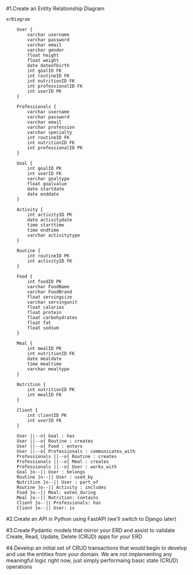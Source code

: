 #1.Create an Entity Relationship Diagram
```mermaid
erDiagram
   
    User {
        varchar username
        varchar password
        varchar email
        varchar gender
        float height
        float weight
        date dateofbirth
        int goalID FK
        int routineID FK
        int nutritionID FK
        int professionalID FK
        int userID PK
    }

    Professionals {
        varchar username
        varchar password
        varchar email
        varchar profession
        varchar specialty
        int routineID FK
        int nutritionID FK
        int professionalID PK
    }

    Goal {
        int goalID PK
        int userID FK
        varchar goaltype
        float goalvalue
        date startdate
        date enddate
    }

    Activity {
        int activityID PK
        date activitydate
        time starttime
        time endtime
        varchar activitytype
    }

    Routine {
        int routineID PK
        int activityID FK
    }

    Food {
        int foodID PK
        varchar FoodName
        varchar FoodBrand
        float servingsize
        varchar servingunit
        float calories
        float protein
        float carbohydrates
        float fat
        float sodium
    }

    Meal {
        int mealID PK
        int nutritionID FK
        date mealdate
        time mealtime
        varchar mealtype
    }

    Nutrition {
        int nutritionID PK
        int mealID FK
    }

    Client {
        int clientID PK
        int userID FK
    }

    User ||--o{ Goal : has
    User ||--o{ Routine : creates
    User ||--o{ Food : enters
    User ||--o{ Professionals : communicates_with
    Professionals ||--o{ Routine : creates
    Professionals ||--o{ Meal : creates
    Professionals ||--o{ User : works_with
    Goal }o--|| User : belongs 
    Routine }o--|| User : used_by
    Nutrition }o--|| User : part_of
    Routine }o--|| Activity : includes
    Food }o--|| Meal: eaten_during 
    Meal }o--|| Nutrition: contains
    Client }o--|| Professionals: has
    Client }o--|| User: is
``` 

#2.Create an API in Python using FastAPI (we'll switch to Django later)


#3.Create Pydantic models that mirror your ERD and assist to validate Create, Read, Update, Delete (CRUD) apps for your ERD

#4.Develop an initial set of CRUD transactions that would begin to develop and use the entities from your domain. We are not implementing any meaningful logic right now, just simply performaing basic state (CRUD) operations



